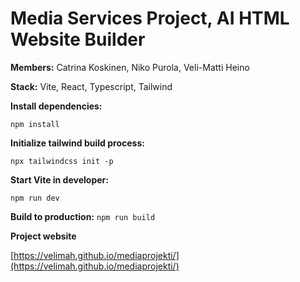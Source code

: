 # Media Services Project, AI HTML Website Builder

**Members:** Catrina Koskinen, Niko Purola, Veli-Matti Heino

**Stack:** Vite, React, Typescript, Tailwind

**Install dependencies:**

`npm install`

**Initialize tailwind build process:**

`npx tailwindcss init -p`

**Start Vite in developer:**

`npm run dev`

**Build to production:**
`npm run build`

**Project website**

[https://velimah.github.io/mediaprojekti/](https://velimah.github.io/mediaprojekti/)
